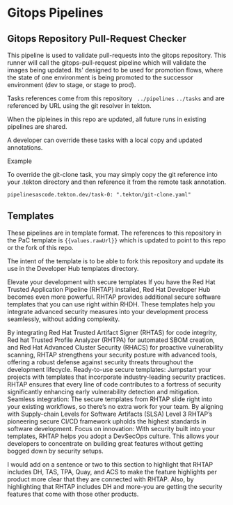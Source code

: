 # Gitops Pipelines

## Gitops Repository Pull-Request Checker 
 
This pipeline is used to validate pull-requests into the gitops repository. This runner will call the gitops-pull-request pipeline which will validate the images being updated. Its' designed to be used for promotion flows, where the state of one environment is being promoted to the successor environment (dev to stage, or stage to prod).

Tasks references come from this repository ` ../pipelines` `../tasks` and are referenced by URL using the git resolver in tekton. 
 
When the pipleines in this repo are updated, all future runs in existing pipelines are shared.

A developer can override these tasks with a local copy and updated annotations. 

Example 

To override the git-clone task, you may simply copy the git reference into your .tekton directory and then reference it from the remote task annotation. 

`pipelinesascode.tekton.dev/task-0: ".tekton/git-clone.yaml"` 
   

## Templates 
These pipelines are in template format. The references to this repository in the PaC template is `{{values.rawUrl}}` which is updated to point to this repo or the fork of this repo.

The intent of the template is to be able to fork this repository and update its use in the Developer Hub templates directory. 

Elevate your development with secure templates
If you have the Red Hat Trusted Application Pipeline (RHTAP) installed, Red Hat Developer Hub becomes even more powerful. RHTAP provides additional secure software templates that you can use right within RHDH. These templates help you integrate advanced security measures into your development process seamlessly, without adding complexity. 

By integrating Red Hat Trusted Artifact Signer (RHTAS) for code integrity, Red hat Trusted Profile Analyzer (RHTPA) for automated SBOM creation, and Red Hat Advanced Cluster Security (RHACS) for proactive vulnerability scanning, RHTAP strengthens your security posture with advanced tools, offering a robust defense against security threats throughout the development lifecycle.
Ready-to-use secure templates: Jumpstart your projects with templates that incorporate industry-leading security practices. RHTAP ensures that every line of code contributes to a fortress of security significantly enhancing early vulnerability detection and mitigation.
Seamless integration:  The secure templates from RHTAP slide right into your existing workflows, so there’s no extra work for your team. By aligning with Supply-chain Levels for Software Artifacts (SLSA) Level 3 RHTAP’s pioneering secure CI/CD framework upholds the highest standards in software development.
Focus on innovation: With security built into your templates, RHTAP helps you adopt a DevSecOps culture. This allows your developers to concentrate on building great features without getting bogged down by security setups.

I would add on a sentence or two to this section to highlight that RHTAP includes DH, TAS, TPA, Quay, and ACS to make the feature highlights per product more clear that they are connected with RHTAP. Also, by highlighting that RHTAP includes DH and more-you are getting the security features that come with those other products.

